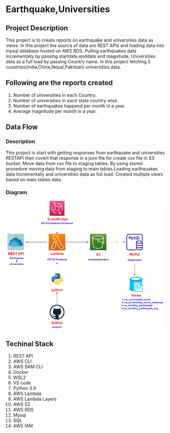 # Earthquake,Universities

## Project Description
 This project is to create reports on earthquake and universities data as views. In this project the source of data are REST APIs and loading data into mysql database hosted on AWS RDS. Pulling earthquakes data incrementally by passing startdate,enddate and magnitude, Universities data as a full load by passing Country name. In this project fetching 5 countries(India,China,Nepal,Pakistan) universities data.

 ## Following are the reports created 
 1. Number of universities in each Country.
 2. Number of universities In each state country wise.
 3. Number of earthquakes happend per  month in a year.
 4. Average magnitude per month in a year.

## Data Flow

### Description
 This project is start with getting responses from earthquake and universities RESTAPI then covert that response in  a json file for create csv file in S3 bucket. Move data from csv file to staging tables. By using stored procedure moving data from staging to main tables.Loading earthquakes data Incrementally and universities data as full load. Created multiple views based on main tables data.  

### Diagram

![flowchart](Documents/picture_flowchart.png)

## Techinal Stack
1. REST API
2. AWS CLI
3. AWS SAM CLI
4. Docker 
5. WSL2
6. VS code
7. Python 3.9
8. AWS Lambda
9. AWS Lambda Layers
10. AWS S3
11. AWS RDS
12. Mysql
13. SQL
14. AWS IAM
  
     